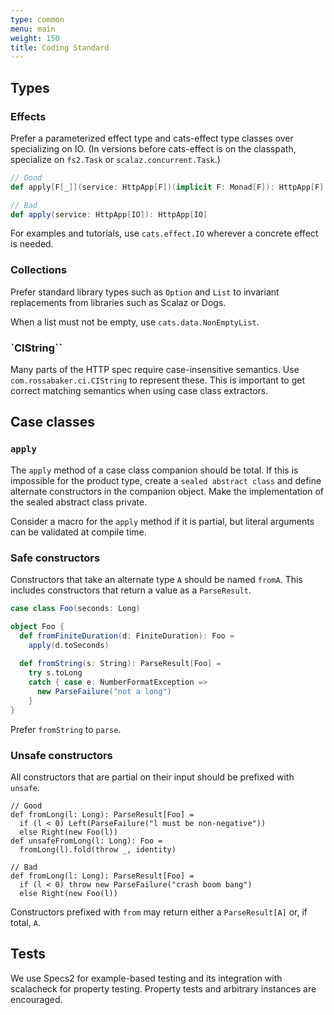 ```yaml
---
type: common
menu: main
weight: 150
title: Coding Standard
---
```


## Types

### Effects

Prefer a parameterized effect type and cats-effect type classes over
specializing on IO. (In versions before cats-effect is on the classpath,
specialize on `fs2.Task` or `scalaz.concurrent.Task`.)

```scala
// Good
def apply[F[_]](service: HttpApp[F])(implicit F: Monad[F]): HttpApp[F]

// Bad
def apply(service: HttpApp[IO]): HttpApp[IO]
```

For examples and tutorials, use `cats.effect.IO` wherever a concrete effect is
needed.

### Collections

Prefer standard library types such as `Option` and `List` to invariant
replacements from libraries such as Scalaz or Dogs.

When a list must not be empty, use `cats.data.NonEmptyList`.

### `CIString``

Many parts of the HTTP spec require case-insensitive semantics. Use
`com.rossabaker.ci.CIString` to represent these. This is important to
get correct matching semantics when using case class extractors.

## Case classes

### `apply`

The `apply` method of a case class companion should be total. If this is
impossible for the product type, create a `sealed abstract class` and define
alternate constructors in the companion object. Make the implementation of the
sealed abstract class private.

Consider a macro for the `apply` method if it is partial, but literal arguments
can be validated at compile time.

### Safe constructors

Constructors that take an alternate type `A` should be named `fromA`. This
includes constructors that return a value as a `ParseResult`.

```scala
case class Foo(seconds: Long)

object Foo {
  def fromFiniteDuration(d: FiniteDuration): Foo =
    apply(d.toSeconds)
    
  def fromString(s: String): ParseResult[Foo] =
    try s.toLong
    catch { case e: NumberFormatException => 
      new ParseFailure("not a long") 
    }
}
```

Prefer `fromString` to `parse`.

### Unsafe constructors

All constructors that are partial on their input should be prefixed with `unsafe`.

```
// Good
def fromLong(l: Long): ParseResult[Foo] =
  if (l < 0) Left(ParseFailure("l must be non-negative"))
  else Right(new Foo(l))
def unsafeFromLong(l: Long): Foo = 
  fromLong(l).fold(throw _, identity)

// Bad
def fromLong(l: Long): ParseResult[Foo] =
  if (l < 0) throw new ParseFailure("crash boom bang")
  else Right(new Foo(l))
```

Constructors prefixed with `from` may return either a `ParseResult[A]` or, if
total, `A`.

## Tests

We use Specs2 for example-based testing and its integration with scalacheck for
property testing.  Property tests and arbitrary instances are encouraged.
